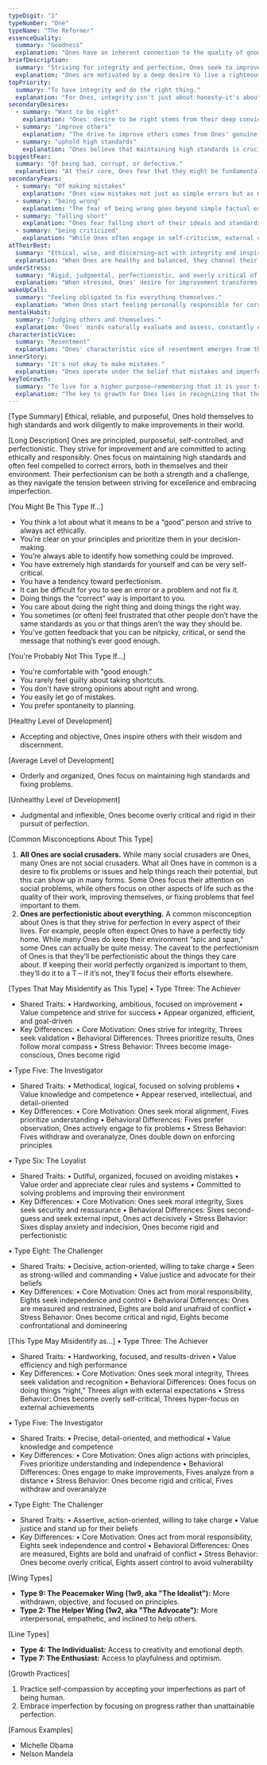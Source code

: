 ```yaml
---
typeDigit: "1"
typeNumber: "One"
typeName: "The Reformer"
essenceQuality:
  summary: "Goodness"
  explanation: "Ones have an inherent connection to the quality of goodness and perfection. They naturally recognize how things ought to be and strive to embody and manifest this ideal in themselves and the world around them. This connection to what is 'good' and 'right' gives them a clear moral compass and strong ethical principles."
briefDescription:
  summary: "Striving for integrity and perfection, Ones seek to improve themselves and the world around them."
  explanation: "Ones are motivated by a deep desire to live a righteous life and help make the world a better place. They believe in the importance of personal integrity and the power of continual self-improvement. This drive for betterment extends beyond themselves to their environment and others, as they feel a responsibility to uphold and promote high standards."
topPriority:
  summary: "To have integrity and do the right thing."
  explanation: "For Ones, integrity isn't just about honesty—it's about complete alignment between their beliefs and actions. They prioritize doing what is right, even when it's difficult or no one is watching. This focus on moral correctness guides their decisions and behaviors in all aspects of life."
secondaryDesires:
  - summary: "Want to be right"
    explanation: "Ones' desire to be right stems from their deep conviction that there are correct ways of doing things. They invest significant energy in understanding and following proper procedures, rules, and principles. This desire goes beyond mere correctness—it's about aligning with what they perceive as universal truths and standards."
  - summary: "improve others"
    explanation: "The drive to improve others comes from Ones' genuine belief in the potential for everything and everyone to be better. They see ideals clearly and want to help others reach these standards. However, this desire can sometimes manifest as criticism or perfectionism in relationships."
  - summary: "uphold high standards"
    explanation: "Ones believe that maintaining high standards is crucial for creating a better world. They see standards not as arbitrary rules but as essential guidelines for achieving excellence and moral rectitude. This commitment to high standards applies to their work, relationships, and personal conduct."
biggestFear:
  summary: "Of being bad, corrupt, or defective."
  explanation: "At their core, Ones fear that they might be fundamentally flawed or corrupt. This fear drives their relentless pursuit of improvement and perfection. The thought of being morally defective or failing to live up to their high standards can be deeply distressing, leading to intense self-criticism and constant self-monitoring."
secondaryFears:
  - summary: "Of making mistakes"
    explanation: "Ones view mistakes not just as simple errors but as moral failures. Their fear of making mistakes stems from a deep conviction that they should always strive for perfection. This fear can lead to excessive checking, revision, and self-doubt."
  - summary: "being wrong"
    explanation: "The fear of being wrong goes beyond simple factual errors—it's about being wrong on a moral or ethical level. Ones invest heavily in developing strong principles and beliefs, and the possibility of these foundations being incorrect can be deeply unsettling."
  - summary: "falling short"
    explanation: "Ones fear falling short of their ideals and standards, seeing such shortcomings as personal failures. This fear can drive them to overwork and exhaust themselves in pursuit of perfection."
  - summary: "being criticized"
    explanation: "While Ones often engage in self-criticism, external criticism can be particularly painful because it confirms their worst fears about themselves. Their fear of criticism stems from their deep desire to be good and their concern that others might see them as flawed or imperfect."
atTheirBest:
  summary: "Ethical, wise, and discerning—act with integrity and inspire others to improve."
  explanation: "When Ones are healthy and balanced, they channel their drive for improvement in ways that truly benefit themselves and others. They become wise teachers and mentors who can inspire positive change without being overly critical. Their strong ethical foundation combined with acceptance and understanding allows them to be both principled and compassionate."
underStress:
  summary: "Rigid, judgmental, perfectionistic, and overly critical of themselves and others."
  explanation: "When stressed, Ones' desire for improvement transforms into rigid perfectionism. Their internal critic becomes louder, and they may become harshly judgmental of both themselves and others. Their usually constructive drive for betterment can become obsessive and counterproductive."
wakeUpCall:
  summary: "Feeling obligated to fix everything themselves."
  explanation: "When Ones start feeling personally responsible for correcting every flaw and problem they perceive, it's a sign they're becoming unbalanced. This compulsion to fix everything can lead to burnout and resentment, as they take on more responsibility than any one person should bear."
mentalHabit:
  summary: "Judging others and themselves."
  explanation: "Ones' minds naturally evaluate and assess, constantly comparing what is against what should be. This habit of judgment, while useful for identifying areas of improvement, can become excessive and exhausting. Their inner critic works overtime, noticing flaws and imperfections in themselves, others, and their environment."
characteristicVice:
  summary: "Resentment"
  explanation: "Ones' characteristic vice of resentment emerges from the constant tension between reality and their ideals. They can become bitter about having to maintain such high standards while others seem unconcerned with improvement. This resentment often remains unconscious, masked by their efforts to be 'good' and their reluctance to acknowledge negative emotions."
innerStory:
  summary: "It's not okay to make mistakes."
  explanation: "Ones operate under the belief that mistakes and imperfections are unacceptable. This inner story drives them to strive for perfection and can make it difficult to forgive themselves or others for human error. The narrative that mistakes are morally wrong rather than natural learning opportunities can create significant internal pressure."
keyToGrowth:
  summary: "To live for a higher purpose—remembering that it is your true nature to be wise, discerning, and patient."
  explanation: "The key to growth for Ones lies in recognizing that their drive for improvement serves a greater purpose beyond mere perfection. When they connect with their essential wisdom and patience, they can maintain their high standards while accepting the inherent imperfection of human existence. True growth comes from balancing their ideals with compassion and understanding."
---
```


[Type Summary]
Ethical, reliable, and purposeful, Ones hold themselves to high standards and work diligently to make improvements in their world.

[Long Description]
Ones are principled, purposeful, self-controlled, and perfectionistic. They strive for improvement and are committed to acting ethically and responsibly. Ones focus on maintaining high standards and often feel compelled to correct errors, both in themselves and their environment. Their perfectionism can be both a strength and a challenge, as they navigate the tension between striving for excellence and embracing imperfection.

[You Might Be This Type If...]
- You think a lot about what it means to be a “good” person and strive to always act ethically.
- You’re clear on your principles and prioritize them in your decision-making.
- You’re always able to identify how something could be improved.
- You have extremely high standards for yourself and can be very self-critical.
- You have a tendency toward perfectionism.
- It can be difficult for you to see an error or a problem and not fix it.
- Doing things the “correct” way is important to you.
- You care about doing the right thing and doing things the right way.
- You sometimes (or often) feel frustrated that other people don’t have the same standards as you or that things aren’t the way they should be.
- You’ve gotten feedback that you can be nitpicky, critical, or send the message that nothing’s ever good enough.

[You're Probably Not This Type If...]
- You're comfortable with "good enough."
- You rarely feel guilty about taking shortcuts.
- You don't have strong opinions about right and wrong.
- You easily let go of mistakes.
- You prefer spontaneity to planning.

[Healthy Level of Development]
- Accepting and objective, Ones inspire others with their wisdom and discernment.

[Average Level of Development]
- Orderly and organized, Ones focus on maintaining high standards and fixing problems.

[Unhealthy Level of Development]
- Judgmental and inflexible, Ones become overly critical and rigid in their pursuit of perfection.

[Common Misconceptions About This Type]
1. **All Ones are social crusaders.** While many social crusaders are Ones, many Ones are not social crusaders. What all Ones have in common is a desire to fix problems or issues and help things reach their potential, but this can show up in many forms. Some Ones focus their attention on social problems, while others focus on other aspects of life such as the quality of their work, improving themselves, or fixing problems that feel important to them.
2. **Ones are perfectionistic about everything.** A common misconception about Ones is that they strive for perfection in every aspect of their lives. For example, people often expect Ones to have a perfectly tidy home. While many Ones do keep their environment “spic and span,” some Ones can actually be quite messy. The caveat to the perfectionism of Ones is that they’ll be perfectionistic about the things they care about. If keeping their world perfectly organized is important to them, they’ll do it to a T – if it’s not, they’ll focus their efforts elsewhere.

[Types That May Misidentify as This Type]
• Type Three: The Achiever
  - Shared Traits:
    • Hardworking, ambitious, focused on improvement
    • Value competence and strive for success
    • Appear organized, efficient, and goal-driven
  - Key Differences:
    • Core Motivation: Ones strive for integrity, Threes seek validation
    • Behavioral Differences: Threes prioritize results, Ones follow moral compass
    • Stress Behavior: Threes become image-conscious, Ones become rigid

• Type Five: The Investigator
  - Shared Traits:
    • Methodical, logical, focused on solving problems
    • Value knowledge and competence
    • Appear reserved, intellectual, and detail-oriented
  - Key Differences:
    • Core Motivation: Ones seek moral alignment, Fives prioritize understanding
    • Behavioral Differences: Fives prefer observation, Ones actively engage to fix problems
    • Stress Behavior: Fives withdraw and overanalyze, Ones double down on enforcing principles

• Type Six: The Loyalist
  - Shared Traits:
    • Dutiful, organized, focused on avoiding mistakes
    • Value order and appreciate clear rules and systems
    • Committed to solving problems and improving their environment
  - Key Differences:
    • Core Motivation: Ones seek moral integrity, Sixes seek security and reassurance
    • Behavioral Differences: Sixes second-guess and seek external input, Ones act decisively
    • Stress Behavior: Sixes display anxiety and indecision, Ones become rigid and perfectionistic

• Type Eight: The Challenger
  - Shared Traits:
    • Decisive, action-oriented, willing to take charge
    • Seen as strong-willed and commanding
    • Value justice and advocate for their beliefs
  - Key Differences:
    • Core Motivation: Ones act from moral responsibility, Eights seek independence and control
    • Behavioral Differences: Ones are measured and restrained, Eights are bold and unafraid of conflict
    • Stress Behavior: Ones become critical and rigid, Eights become confrontational and domineering

[This Type May Misidentify as...]
• Type Three: The Achiever
  - Shared Traits:
    • Hardworking, focused, and results-driven
    • Value efficiency and high performance
  - Key Differences:
    • Core Motivation: Ones seek moral integrity, Threes seek validation and recognition
    • Behavioral Differences: Ones focus on doing things “right,” Threes align with external expectations
    • Stress Behavior: Ones become overly self-critical, Threes hyper-focus on external achievements

• Type Five: The Investigator
  - Shared Traits:
    • Precise, detail-oriented, and methodical
    • Value knowledge and competence
  - Key Differences:
    • Core Motivation: Ones align actions with principles, Fives prioritize understanding and independence
    • Behavioral Differences: Ones engage to make improvements, Fives analyze from a distance
    • Stress Behavior: Ones become rigid and critical, Fives withdraw and overanalyze

• Type Eight: The Challenger
  - Shared Traits:
    • Assertive, action-oriented, willing to take charge
    • Value justice and stand up for their beliefs
  - Key Differences:
    • Core Motivation: Ones act from moral responsibility, Eights seek independence and control
    • Behavioral Differences: Ones are measured, Eights are bold and unafraid of conflict
    • Stress Behavior: Ones become overly critical, Eights assert control to avoid vulnerability

[Wing Types]  
- **Type 9: The Peacemaker Wing (1w9, aka "The Idealist"):** More withdrawn, objective, and focused on principles.  
- **Type 2: The Helper Wing (1w2, aka "The Advocate"):** More interpersonal, empathetic, and inclined to help others.  

[Line Types]  
- **Type 4: The Individualist:** Access to creativity and emotional depth.  
- **Type 7: The Enthusiast:** Access to playfulness and optimism. 

[Growth Practices]
1. Practice self-compassion by accepting your imperfections as part of being human.
2. Embrace imperfection by focusing on progress rather than unattainable perfection.

[Famous Examples]
- Michelle Obama
- Nelson Mandela
